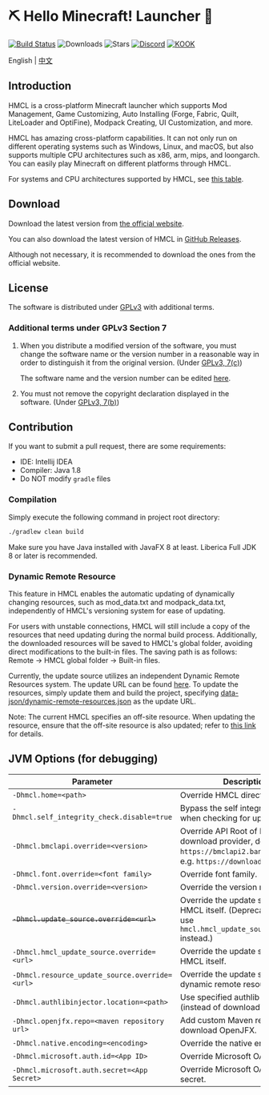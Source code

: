 # ⛏ Hello Minecraft! Launcher 💎

[![Build Status](https://ci.huangyuhui.net/job/HMCL/badge/icon?.svg)](https://ci.huangyuhui.net/job/HMCL)
![Downloads](https://img.shields.io/github/downloads/huanghongxun/HMCL/total)
![Stars](https://img.shields.io/github/stars/huanghongxun/HMCL)
[![Discord](https://img.shields.io/discord/995291757799538688.svg?label=&logo=discord&logoColor=ffffff&color=7389D8&labelColor=6A7EC2)](https://discord.gg/jVvC7HfM6U)
[![KOOK](https://img.shields.io/badge/KOOK-HMCL-brightgreen)](https://kook.top/Kx7n3t)

English | [中文](README_cn.md)

## Introduction

HMCL is a cross-platform Minecraft launcher which supports Mod Management, Game Customizing, Auto Installing (Forge, Fabric, Quilt, LiteLoader and OptiFine), Modpack Creating, UI Customization, and more.

HMCL has amazing cross-platform capabilities.
It can not only run on different operating systems such as Windows, Linux, and macOS,
but also supports multiple CPU architectures such as x86, arm, mips, and loongarch.
You can easily play Minecraft on different platforms through HMCL.

For systems and CPU architectures supported by HMCL, see [this table](PLATFORM.md).

## Download

Download the latest version from [the official website](https://hmcl.huangyuhui.net/download).

You can also download the latest version of HMCL in [GitHub Releases](https://github.com/huanghongxun/HMCL/releases).

Although not necessary, it is recommended to download the ones from the official website.

## License

The software is distributed under [GPLv3](https://www.gnu.org/licenses/gpl-3.0.html) with additional terms.

### Additional terms under GPLv3 Section 7

1. When you distribute a modified version of the software, you must change the software name or the version number in a reasonable way in order to distinguish it from the original version. (Under [GPLv3, 7(c)](https://github.com/huanghongxun/HMCL/blob/11820e31a85d8989e41d97476712b07e7094b190/LICENSE#L372-L374))

   The software name and the version number can be edited [here](https://github.com/huanghongxun/HMCL/blob/javafx/HMCL/src/main/java/org/jackhuang/hmcl/Metadata.java#L33-L35).

2. You must not remove the copyright declaration displayed in the software. (Under [GPLv3, 7(b)](https://github.com/huanghongxun/HMCL/blob/11820e31a85d8989e41d97476712b07e7094b190/LICENSE#L368-L370))

## Contribution

If you want to submit a pull request, there are some requirements:

* IDE: Intellij IDEA
* Compiler: Java 1.8
* Do NOT modify `gradle` files

### Compilation

Simply execute the following command in project root directory:

```bash
./gradlew clean build
```

Make sure you have Java installed with JavaFX 8 at least. Liberica Full JDK 8 or later is recommended.

### Dynamic Remote Resource

This feature in HMCL enables the automatic updating of dynamically changing resources, such as mod_data.txt and modpack_data.txt, independently of HMCL's versioning system for ease of updating.

For users with unstable connections, HMCL will still include a copy of the resources that need updating during the normal build process. Additionally, the downloaded resources will be saved to HMCL's global folder, avoiding direct modifications to the built-in files. The saving path is as follows: Remote -> HMCL global folder -> Built-in files.

Currently, the update source utilizes an independent Dynamic Remote Resources system. The update URL can be found [here](https://github.com/HMCL-dev/HMCL/blob/javafx/HMCL/src/main/java/org/jackhuang/hmcl/Metadata.java#L42). To update the resources, simply update them and build the project, specifying [data-json/dynamic-remote-resources.json](https://github.com/HMCL-dev/HMCL/blob/javafx/data-json/dynamic-remote-resources.json) as the update URL.

Note: The current HMCL specifies an off-site resource. When updating the resource, ensure that the off-site resource is also updated; refer to [this link](https://github.com/HMCL-dev/HMCL/blob/javafx/data-json#readme) for details.

## JVM Options (for debugging)

| Parameter                                      | Description                                                                                                                       |
|------------------------------------------------|-----------------------------------------------------------------------------------------------------------------------------------|
| `-Dhmcl.home=<path>`                           | Override HMCL directory.                                                                                                          |
| `-Dhmcl.self_integrity_check.disable=true`     | Bypass the self integrity check when checking for update.                                                                         |
| `-Dhmcl.bmclapi.override=<version>`            | Override API Root of BMCLAPI download provider, defaults to `https://bmclapi2.bangbang93.com`. e.g. `https://download.mcbbs.net`. |
| `-Dhmcl.font.override=<font family>`           | Override font family.                                                                                                             |
| `-Dhmcl.version.override=<version>`            | Override the version number.                                                                                                      |
| ~~`-Dhmcl.update_source.override=<url>`~~      | Override the update source for HMCL itself. (Deprecated, please use `hmcl.hmcl_update_source.override` instead.)                  |
| `-Dhmcl.hmcl_update_source.override=<url>`     | Override the update source for HMCL itself.                                                                                       |
| `-Dhmcl.resource_update_source.override=<url>` | Override the update source for dynamic remote resources.                                                                          |
| `-Dhmcl.authlibinjector.location=<path>`       | Use specified authlib-injector (instead of downloading one).                                                                      |
| `-Dhmcl.openjfx.repo=<maven repository url>`   | Add custom Maven repository for download OpenJFX.                                                                                 |
| `-Dhmcl.native.encoding=<encoding>`            | Override the native encoding.                                                                                                     |
| `-Dhmcl.microsoft.auth.id=<App ID>`            | Override Microsoft OAuth App ID.                                                                                                  |
| `-Dhmcl.microsoft.auth.secret=<App Secret>`    | Override Microsoft OAuth App secret.                                                                                              |
